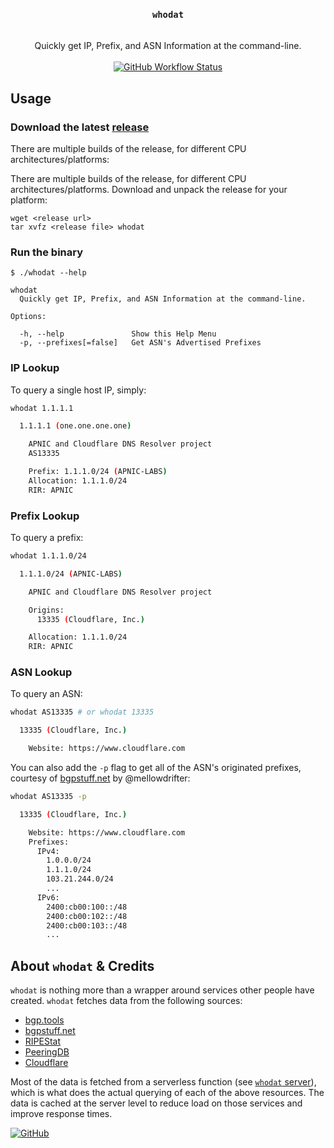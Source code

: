 <div align="center">
<h3><code>whodat</code></h3>
<br/>
Quickly get IP, Prefix, and ASN Information at the command-line.
<br/>
<br/>
<a href="https://github.com/checktheroads/whodat/actions?query=workflow%3ATest">
  <img alt="GitHub Workflow Status" src="https://img.shields.io/github/workflow/status/checktheroads/whodat/Test?style=for-the-badge">
</a>
</div>

## Usage

### Download the latest [release](https://github.com/checktheroads/whodat/releases/latest)

There are multiple builds of the release, for different CPU architectures/platforms:

There are multiple builds of the release, for different CPU architectures/platforms. Download and unpack the release for your platform:

```shell
wget <release url>
tar xvfz <release file> whodat
```

### Run the binary

```console
$ ./whodat --help

whodat
  Quickly get IP, Prefix, and ASN Information at the command-line.

Options:

  -h, --help               Show this Help Menu
  -p, --prefixes[=false]   Get ASN's Advertised Prefixes
```

### IP Lookup

To query a single host IP, simply:

```bash
whodat 1.1.1.1

  1.1.1.1 (one.one.one.one)

    APNIC and Cloudflare DNS Resolver project
    AS13335

    Prefix: 1.1.1.0/24 (APNIC-LABS)
    Allocation: 1.1.1.0/24
    RIR: APNIC
```

### Prefix Lookup

To query a prefix:

```bash
whodat 1.1.1.0/24

  1.1.1.0/24 (APNIC-LABS)

    APNIC and Cloudflare DNS Resolver project

    Origins:
      13335 (Cloudflare, Inc.)

    Allocation: 1.1.1.0/24
    RIR: APNIC
```

### ASN Lookup

To query an ASN:

```bash
whodat AS13335 # or whodat 13335

  13335 (Cloudflare, Inc.)

    Website: https://www.cloudflare.com
```

You can also add the `-p` flag to get all of the ASN's originated prefixes, courtesy of [bgpstuff.net](https://bgpstuff.net) by @mellowdrifter:

```bash
whodat AS13335 -p

  13335 (Cloudflare, Inc.)

    Website: https://www.cloudflare.com
    Prefixes:
      IPv4:
        1.0.0.0/24
        1.1.1.0/24
        103.21.244.0/24
        ...
      IPv6:
        2400:cb00:100::/48
        2400:cb00:102::/48
        2400:cb00:103::/48
        ...

```

## About `whodat` & Credits

`whodat` is nothing more than a wrapper around services other people have created. `whodat` fetches data from the following sources:

- [bgp.tools](https://bgp.tools)
- [bgpstuff.net](https://bgpstuff.net)
- [RIPEStat](https://stat.ripe.net)
- [PeeringDB](https://peeringdb.com)
- [Cloudflare](https://cloudflare.com)

Most of the data is fetched from a serverless function (see [`whodat` server](https://github.com/checktheroads/whodat-server)), which is what does the actual querying of each of the above resources. The data is cached at the server level to reduce load on those services and improve response times.

[![GitHub](https://img.shields.io/github/license/checktheroads/whodat?color=000000&style=for-the-badge)](https://github.com/checktheroads/whodat/blob/main/LICENSE)
